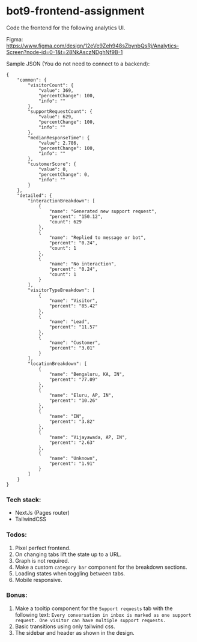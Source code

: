 # bot9-frontend-assignment
Code the frontend for the following analytics UI.

Figma: https://www.figma.com/design/12eVe9Zeh948sZbynbQsRj/Analytics-Screen?node-id=0-1&t=28NkAsczNDghNf9B-1

Sample JSON (You do not need to connect to a backend): 
```
{
    "common": {
        "visitorCount": {
            "value": 369,
            "percentChange": 100,
            "info": ""
        },
        "supportRequestCount": {
            "value": 629,
            "percentChange": 100,
            "info": ""
        },
        "medianResponseTime": {
            "value": 2.786,
            "percentChange": 100,
            "info": ""
        },
        "customerScore": {
            "value": 0,
            "percentChange": 0,
            "info": ""
        }
    },
    "detailed": {
        "interactionBreakdown": [
            {
                "name": "Generated new support request",
                "percent": "150.12",
                "count": 629
            },
            {
                "name": "Replied to message or bot",
                "percent": "0.24",
                "count": 1
            },
            {
                "name": "No interaction",
                "percent": "0.24",
                "count": 1
            }
        ],
        "visitorTypeBreakdown": [
            {
                "name": "Visitor",
                "percent": "85.42"
            },
            {
                "name": "Lead",
                "percent": "11.57"
            },
            {
                "name": "Customer",
                "percent": "3.01"
            }
        ],
        "locationBreakdown": [
            {
                "name": "Bengaluru, KA, IN",
                "percent": "77.09"
            },
            {
                "name": "Eluru, AP, IN",
                "percent": "10.26"
            },
            {
                "name": "IN",
                "percent": "3.82"
            },
            {
                "name": "Vijayawada, AP, IN",
                "percent": "2.63"
            },
            {
                "name": "Unknown",
                "percent": "1.91"
            }
        ]
    }
}
```

### Tech stack:
- NextJs (Pages router)
- TailwindCSS

### Todos:
1. Pixel perfect frontend.
2. On changing tabs lift the state up to a URL.
3. Graph is not required.
4. Make a custom `category bar` component for the breakdown sections.
5. Loading states when toggling between tabs.
6. Mobile responsive.

### Bonus:
1. Make a tooltip component for the `Support requests` tab with the following text: `Every conversation in inbox is marked as one support request. One visitor can have multiple support requests.`
2. Basic transitions using only tailwind css.
3. The sidebar and header as shown in the design.
